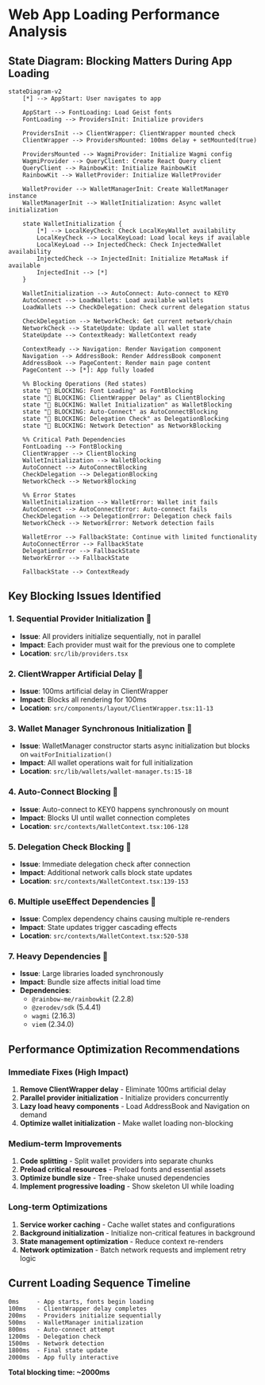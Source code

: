 # Web App Loading Performance Analysis

## State Diagram: Blocking Matters During App Loading

```mermaid
stateDiagram-v2
    [*] --> AppStart: User navigates to app

    AppStart --> FontLoading: Load Geist fonts
    FontLoading --> ProvidersInit: Initialize providers

    ProvidersInit --> ClientWrapper: ClientWrapper mounted check
    ClientWrapper --> ProvidersMounted: 100ms delay + setMounted(true)

    ProvidersMounted --> WagmiProvider: Initialize Wagmi config
    WagmiProvider --> QueryClient: Create React Query client
    QueryClient --> RainbowKit: Initialize RainbowKit
    RainbowKit --> WalletProvider: Initialize WalletProvider

    WalletProvider --> WalletManagerInit: Create WalletManager instance
    WalletManagerInit --> WalletInitialization: Async wallet initialization

    state WalletInitialization {
        [*] --> LocalKeyCheck: Check LocalKeyWallet availability
        LocalKeyCheck --> LocalKeyLoad: Load local keys if available
        LocalKeyLoad --> InjectedCheck: Check InjectedWallet availability
        InjectedCheck --> InjectedInit: Initialize MetaMask if available
        InjectedInit --> [*]
    }

    WalletInitialization --> AutoConnect: Auto-connect to KEY0
    AutoConnect --> LoadWallets: Load available wallets
    LoadWallets --> CheckDelegation: Check current delegation status

    CheckDelegation --> NetworkCheck: Get current network/chain
    NetworkCheck --> StateUpdate: Update all wallet state
    StateUpdate --> ContextReady: WalletContext ready

    ContextReady --> Navigation: Render Navigation component
    Navigation --> AddressBook: Render AddressBook component
    AddressBook --> PageContent: Render main page content
    PageContent --> [*]: App fully loaded

    %% Blocking Operations (Red states)
    state "🔴 BLOCKING: Font Loading" as FontBlocking
    state "🔴 BLOCKING: ClientWrapper Delay" as ClientBlocking
    state "🔴 BLOCKING: Wallet Initialization" as WalletBlocking
    state "🔴 BLOCKING: Auto-Connect" as AutoConnectBlocking
    state "🔴 BLOCKING: Delegation Check" as DelegationBlocking
    state "🔴 BLOCKING: Network Detection" as NetworkBlocking

    %% Critical Path Dependencies
    FontLoading --> FontBlocking
    ClientWrapper --> ClientBlocking
    WalletInitialization --> WalletBlocking
    AutoConnect --> AutoConnectBlocking
    CheckDelegation --> DelegationBlocking
    NetworkCheck --> NetworkBlocking

    %% Error States
    WalletInitialization --> WalletError: Wallet init fails
    AutoConnect --> AutoConnectError: Auto-connect fails
    CheckDelegation --> DelegationError: Delegation check fails
    NetworkCheck --> NetworkError: Network detection fails

    WalletError --> FallbackState: Continue with limited functionality
    AutoConnectError --> FallbackState
    DelegationError --> FallbackState
    NetworkError --> FallbackState

    FallbackState --> ContextReady
```

## Key Blocking Issues Identified

### 1. **Sequential Provider Initialization** 🔴
- **Issue**: All providers initialize sequentially, not in parallel
- **Impact**: Each provider must wait for the previous one to complete
- **Location**: `src/lib/providers.tsx`

### 2. **ClientWrapper Artificial Delay** 🔴
- **Issue**: 100ms artificial delay in ClientWrapper
- **Impact**: Blocks all rendering for 100ms
- **Location**: `src/components/layout/ClientWrapper.tsx:11-13`

### 3. **Wallet Manager Synchronous Initialization** 🔴
- **Issue**: WalletManager constructor starts async initialization but blocks on `waitForInitialization()`
- **Impact**: All wallet operations wait for full initialization
- **Location**: `src/lib/wallets/wallet-manager.ts:15-18`

### 4. **Auto-Connect Blocking** 🔴
- **Issue**: Auto-connect to KEY0 happens synchronously on mount
- **Impact**: Blocks UI until wallet connection completes
- **Location**: `src/contexts/WalletContext.tsx:106-128`

### 5. **Delegation Check Blocking** 🔴
- **Issue**: Immediate delegation check after connection
- **Impact**: Additional network calls block state updates
- **Location**: `src/contexts/WalletContext.tsx:139-153`

### 6. **Multiple useEffect Dependencies** 🔴
- **Issue**: Complex dependency chains causing multiple re-renders
- **Impact**: State updates trigger cascading effects
- **Location**: `src/contexts/WalletContext.tsx:520-538`

### 7. **Heavy Dependencies** 🔴
- **Issue**: Large libraries loaded synchronously
- **Impact**: Bundle size affects initial load time
- **Dependencies**:
  - `@rainbow-me/rainbowkit` (2.2.8)
  - `@zerodev/sdk` (5.4.41)
  - `wagmi` (2.16.3)
  - `viem` (2.34.0)

## Performance Optimization Recommendations

### Immediate Fixes (High Impact)
1. **Remove ClientWrapper delay** - Eliminate 100ms artificial delay
2. **Parallel provider initialization** - Initialize providers concurrently
3. **Lazy load heavy components** - Load AddressBook and Navigation on demand
4. **Optimize wallet initialization** - Make wallet loading non-blocking

### Medium-term Improvements
1. **Code splitting** - Split wallet providers into separate chunks
2. **Preload critical resources** - Preload fonts and essential assets
3. **Optimize bundle size** - Tree-shake unused dependencies
4. **Implement progressive loading** - Show skeleton UI while loading

### Long-term Optimizations
1. **Service worker caching** - Cache wallet states and configurations
2. **Background initialization** - Initialize non-critical features in background
3. **State management optimization** - Reduce context re-renders
4. **Network optimization** - Batch network requests and implement retry logic

## Current Loading Sequence Timeline

```
0ms     - App starts, fonts begin loading
100ms   - ClientWrapper delay completes
200ms   - Providers initialize sequentially
500ms   - WalletManager initialization
800ms   - Auto-connect attempt
1200ms  - Delegation check
1500ms  - Network detection
1800ms  - Final state update
2000ms  - App fully interactive
```

**Total blocking time: ~2000ms**

